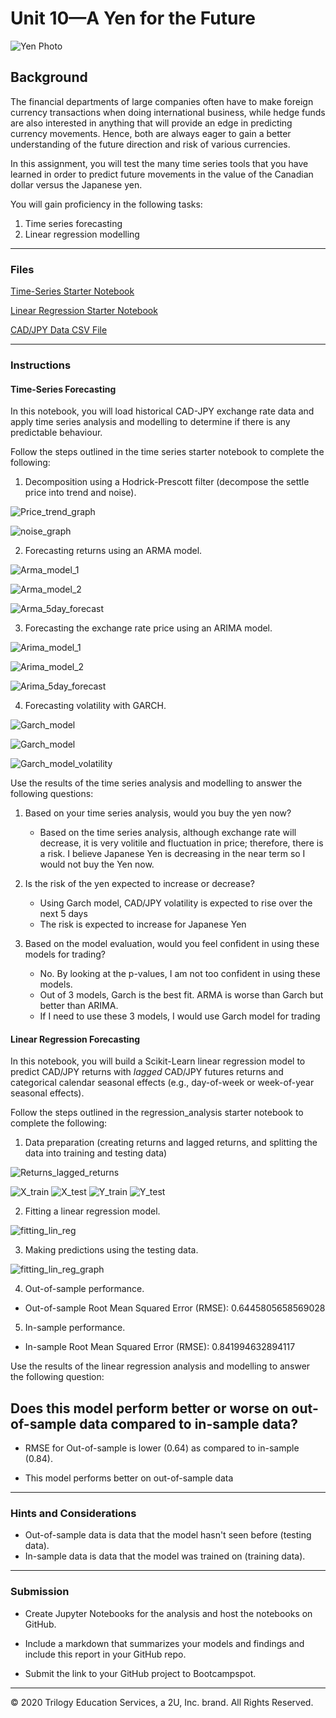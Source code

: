 # Unit 10—A Yen for the Future

![Yen Photo](Images/unit-10-readme-photo.png)

## Background

The financial departments of large companies often have to make foreign currency transactions when doing international business, while hedge funds are also interested in anything that will provide an edge in predicting currency movements. Hence, both are always eager to gain a better understanding of the future direction and risk of various currencies. 

In this assignment, you will test the many time series tools that you have learned in order to predict future movements in the value of the Canadian dollar versus the Japanese yen.

You will gain proficiency in the following tasks:

1. Time series forecasting
2. Linear regression modelling

- - -

### Files

[Time-Series Starter Notebook](Starter_Code/time_series_analysis.ipynb)

[Linear Regression Starter Notebook](Starter_Code/regression_analysis.ipynb)

[CAD/JPY Data CSV File](Starter_Code/cad_jpy.csv)

- - -

### Instructions

#### Time-Series Forecasting

In this notebook, you will load historical CAD-JPY exchange rate data and apply time series analysis and modelling to determine if there is any predictable behaviour.

Follow the steps outlined in the time series starter notebook to complete the following:

1. Decomposition using a Hodrick-Prescott filter (decompose the settle price into trend and noise).

![Price_trend_graph](Images/price_trend_graph.JPG)

![noise_graph](Images/noise_graph.JPG)

2. Forecasting returns using an ARMA model.

![Arma_model_1](Images/Arma_model_1.JPG)

![Arma_model_2](Images/Arma_model_2.JPG)

![Arma_5day_forecast](Images/Arma_5day_forecast.JPG)

3. Forecasting the exchange rate price using an ARIMA model.

![Arima_model_1](Images/Arima_model_1.JPG)

![Arima_model_2](Images/Arima_model_2.JPG)

![Arima_5day_forecast](Images/Arima_5day_forecast.JPG)

4. Forecasting volatility with GARCH.

![Garch_model](Images/Garch_model.JPG)

![Garch_model](Images/Arima_model_2.JPG)

![Garch_model_volatility](Images/Garch_5day_volatility.JPG)

Use the results of the time series analysis and modelling to answer the following questions:

1. Based on your time series analysis, would you buy the yen now?
    - Based on the time series analysis, although exchange rate will decrease, it is very volitile and fluctuation in price; therefore, there is a risk. I believe Japanese Yen is decreasing in the near term so I would not buy the Yen now.

2. Is the risk of the yen expected to increase or decrease?
    
    - Using Garch model, CAD/JPY volatility is expected to rise over the next 5 days
    - The risk is expected to increase for Japanese Yen

3. Based on the model evaluation, would you feel confident in using these models for trading?

    - No. By looking at the p-values, I am not too confident in using these models.
    - Out of 3 models, Garch is the best fit. ARMA is worse than Garch but better than ARIMA.
    - If I need to use these 3 models, I would use Garch model for trading

#### Linear Regression Forecasting

In this notebook, you will build a Scikit-Learn linear regression model to predict CAD/JPY returns with *lagged* CAD/JPY futures returns and categorical calendar seasonal effects (e.g., day-of-week or week-of-year seasonal effects).

Follow the steps outlined in the regression_analysis starter notebook to complete the following:

1. Data preparation (creating returns and lagged returns, and splitting the data into training and testing data)

![Returns_lagged_returns](Images/Data_prep_1.JPG)

![X_train](Images/x_train.JPG)
![X_test](Images/x_test.JPG)
![Y_train](Images/y_train.JPG)
![Y_test](Images/y_test.JPG)

2. Fitting a linear regression model.

![fitting_lin_reg](Images/fitting_lin_reg.JPG)

3. Making predictions using the testing data.

![fitting_lin_reg_graph](Images/Lin_reg_prediction.JPG)

4. Out-of-sample performance.

* Out-of-sample Root Mean Squared Error (RMSE): 0.6445805658569028

5. In-sample performance.

* In-sample Root Mean Squared Error (RMSE): 0.841994632894117

Use the results of the linear regression analysis and modelling to answer the following question:

## Does this model perform better or worse on out-of-sample data compared to in-sample data?
* RMSE for Out-of-sample is lower (0.64) as compared to in-sample (0.84). 
- This model performs better on out-of-sample data
- - -

### Hints and Considerations

* Out-of-sample data is data that the model hasn't seen before (testing data).
* In-sample data is data that the model was trained on (training data).

- - -

### Submission

* Create Jupyter Notebooks for the analysis and host the notebooks on GitHub.

* Include a markdown that summarizes your models and findings and include this report in your GitHub repo.

* Submit the link to your GitHub project to Bootcampspot.

---

© 2020 Trilogy Education Services, a 2U, Inc. brand. All Rights Reserved.

